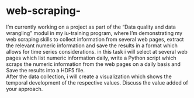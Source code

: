 # web-scraping-
I’m currently working on a project as part of the “Data quality and data wrangling” modul in my iu-training program, where I’m demonstrating my web scraping skills to collect information from several web pages, extract the relevant numeric information and save the results in a format which allows for time series considerations.
in this task i will select at several web pages which list numeric information daily, write a Python script which scraps the numeric information from the web pages on a daily basis and Save the results into a HDF5 file.  
After the data collection, i will create a visualization which shows the temporal development of the respective values. Discuss the value added of your approach. 
